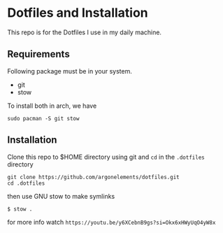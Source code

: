 # Dotfiles and Installation

This repo is for the Dotfiles I use in my daily machine.

## Requirements

Following package must be in your system.

- git
- stow

To install both in arch, we have

```
sudo pacman -S git stow
```

## Installation

Clone this repo to $HOME directory using git and `cd` in the `.dotfiles` directory

```
git clone https://github.com/argonelements/dotfiles.git
cd .dotfiles
```

then use GNU stow to make symlinks

```
$ stow .
```

for more info watch `https://youtu.be/y6XCebnB9gs?si=Okx6xHWyUqO4yW8x`

